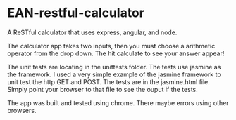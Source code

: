 # EAN-restful-calculator
A ReSTful calculator that uses express, angular, and node.

The calculator app takes two inputs, then you must choose a arithmetic
operator from the drop down. The hit calculate to see your answer appear!

The unit tests are locating in the unittests folder. The tests use jasmine
as the framework. I used a very simple example of the jasmine framework 
to unit test the http GET and POST. The tests are in the jasmine.html file.
SImply point your browser to that file to see the ouput if the tests. 

The app was built and tested using chrome. There maybe errors using other browsers.
